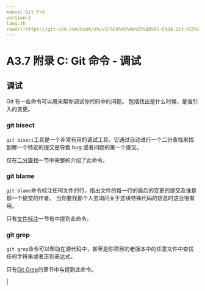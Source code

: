 ```yaml
---
manual:Git Pro
version:2
lang:zh
rawUrl:https://git-scm.com/book/zh/v2/%E9%99%84%E5%BD%95-C%3A-Git-%E5%91%BD%E4%BB%A4-%E8%B0%83%E8%AF%95
---
```



# A3.7 附录 C: Git 命令 - 调试

## 调试<a name="_调试_2"></a>


Git 有一些命令可以用来帮你调试你代码中的问题。 包括找出是什么时候，是谁引入的变更。



### git bisect<a name="_git_bisect"></a>


`git bisect`工具是一个非常有用的调试工具，它通过自动进行一个二分查找来找到哪一个特定的提交是导致 bug 或者问题的第一个提交。




仅在[二分查找](%995 "")一节中完整的介绍了此命令。




### git blame<a name="_git_blame"></a>


`git blame`命令标注任何文件的行，指出文件的每一行的最后的变更的提交及谁是那一个提交的作者。 当你要找那个人去询问关于这块特殊代码的信息时这会很有用。




只有[文件标注](%996 "")一节有中提到此命令。




### git grep<a name="_git_grep"></a>


`git grep`命令可以帮助在源代码中，甚至是你项目的老版本中的任意文件中查找任何字符串或者正则表达式。




只有[Git Grep](%997 "")的章节中与提到此命令。



|


